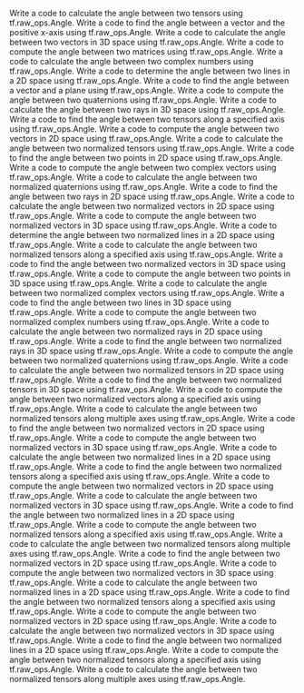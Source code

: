 Write a code to calculate the angle between two tensors using tf.raw_ops.Angle.
Write a code to find the angle between a vector and the positive x-axis using tf.raw_ops.Angle.
Write a code to calculate the angle between two vectors in 3D space using tf.raw_ops.Angle.
Write a code to compute the angle between two matrices using tf.raw_ops.Angle.
Write a code to calculate the angle between two complex numbers using tf.raw_ops.Angle.
Write a code to determine the angle between two lines in a 2D space using tf.raw_ops.Angle.
Write a code to find the angle between a vector and a plane using tf.raw_ops.Angle.
Write a code to compute the angle between two quaternions using tf.raw_ops.Angle.
Write a code to calculate the angle between two rays in 3D space using tf.raw_ops.Angle.
Write a code to find the angle between two tensors along a specified axis using tf.raw_ops.Angle.
Write a code to compute the angle between two vectors in 2D space using tf.raw_ops.Angle.
Write a code to calculate the angle between two normalized tensors using tf.raw_ops.Angle.
Write a code to find the angle between two points in 2D space using tf.raw_ops.Angle.
Write a code to compute the angle between two complex vectors using tf.raw_ops.Angle.
Write a code to calculate the angle between two normalized quaternions using tf.raw_ops.Angle.
Write a code to find the angle between two rays in 2D space using tf.raw_ops.Angle.
Write a code to calculate the angle between two normalized vectors in 2D space using tf.raw_ops.Angle.
Write a code to compute the angle between two normalized vectors in 3D space using tf.raw_ops.Angle.
Write a code to determine the angle between two normalized lines in a 2D space using tf.raw_ops.Angle.
Write a code to calculate the angle between two normalized tensors along a specified axis using tf.raw_ops.Angle.
Write a code to find the angle between two normalized vectors in 3D space using tf.raw_ops.Angle.
Write a code to compute the angle between two points in 3D space using tf.raw_ops.Angle.
Write a code to calculate the angle between two normalized complex vectors using tf.raw_ops.Angle.
Write a code to find the angle between two lines in 3D space using tf.raw_ops.Angle.
Write a code to compute the angle between two normalized complex numbers using tf.raw_ops.Angle.
Write a code to calculate the angle between two normalized rays in 2D space using tf.raw_ops.Angle.
Write a code to find the angle between two normalized rays in 3D space using tf.raw_ops.Angle.
Write a code to compute the angle between two normalized quaternions using tf.raw_ops.Angle.
Write a code to calculate the angle between two normalized tensors in 2D space using tf.raw_ops.Angle.
Write a code to find the angle between two normalized tensors in 3D space using tf.raw_ops.Angle.
Write a code to compute the angle between two normalized vectors along a specified axis using tf.raw_ops.Angle.
Write a code to calculate the angle between two normalized tensors along multiple axes using tf.raw_ops.Angle.
Write a code to find the angle between two normalized vectors in 2D space using tf.raw_ops.Angle.
Write a code to compute the angle between two normalized vectors in 3D space using tf.raw_ops.Angle.
Write a code to calculate the angle between two normalized lines in a 2D space using tf.raw_ops.Angle.
Write a code to find the angle between two normalized tensors along a specified axis using tf.raw_ops.Angle.
Write a code to compute the angle between two normalized vectors in 2D space using tf.raw_ops.Angle.
Write a code to calculate the angle between two normalized vectors in 3D space using tf.raw_ops.Angle.
Write a code to find the angle between two normalized lines in a 2D space using tf.raw_ops.Angle.
Write a code to compute the angle between two normalized tensors along a specified axis using tf.raw_ops.Angle.
Write a code to calculate the angle between two normalized tensors along multiple axes using tf.raw_ops.Angle.
Write a code to find the angle between two normalized vectors in 2D space using tf.raw_ops.Angle.
Write a code to compute the angle between two normalized vectors in 3D space using tf.raw_ops.Angle.
Write a code to calculate the angle between two normalized lines in a 2D space using tf.raw_ops.Angle.
Write a code to find the angle between two normalized tensors along a specified axis using tf.raw_ops.Angle.
Write a code to compute the angle between two normalized vectors in 2D space using tf.raw_ops.Angle.
Write a code to calculate the angle between two normalized vectors in 3D space using tf.raw_ops.Angle.
Write a code to find the angle between two normalized lines in a 2D space using tf.raw_ops.Angle.
Write a code to compute the angle between two normalized tensors along a specified axis using tf.raw_ops.Angle.
Write a code to calculate the angle between two normalized tensors along multiple axes using tf.raw_ops.Angle.